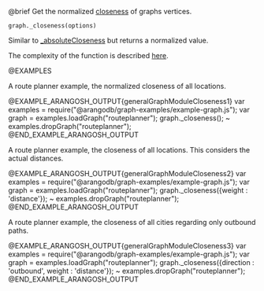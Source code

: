 

@brief Get the normalized
[closeness](http://en.wikipedia.org/wiki/Centrality#Closeness_centrality)
of graphs vertices.

`graph._closeness(options)`

Similar to [_absoluteCloseness](#absolutecloseness) but returns a normalized value.

The complexity of the function is described
[here](../Aql/GraphOperations.md#the-complexity-of-the-shortest-path-algorithms).

@EXAMPLES

A route planner example, the normalized closeness of all locations.

@EXAMPLE_ARANGOSH_OUTPUT{generalGraphModuleCloseness1}
var examples = require("@arangodb/graph-examples/example-graph.js");
var graph = examples.loadGraph("routeplanner");
graph._closeness();
~ examples.dropGraph("routeplanner");
@END_EXAMPLE_ARANGOSH_OUTPUT

A route planner example, the closeness of all locations.
This considers the actual distances.

@EXAMPLE_ARANGOSH_OUTPUT{generalGraphModuleCloseness2}
var examples = require("@arangodb/graph-examples/example-graph.js");
var graph = examples.loadGraph("routeplanner");
graph._closeness({weight : 'distance'});
~ examples.dropGraph("routeplanner");
@END_EXAMPLE_ARANGOSH_OUTPUT

A route planner example, the closeness of all cities regarding only
outbound paths.

@EXAMPLE_ARANGOSH_OUTPUT{generalGraphModuleCloseness3}
var examples = require("@arangodb/graph-examples/example-graph.js");
var graph = examples.loadGraph("routeplanner");
graph._closeness({direction : 'outbound', weight : 'distance'});
~ examples.dropGraph("routeplanner");
@END_EXAMPLE_ARANGOSH_OUTPUT


